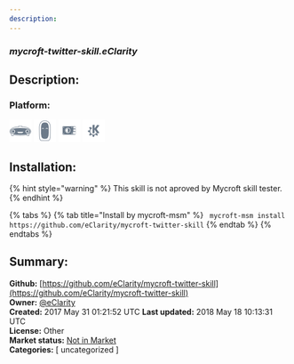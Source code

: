 ```yaml
---
description: 
---
```


### _mycroft-twitter-skill.eClarity_  
## Description:  
  
  
  
### Platform:  
 ![Mark I](../.gitbook/assets/mark-1-icon.png)  ![Mark II](../.gitbook/assets/mark-2-icon.png)  ![Picroft](../.gitbook/assets/picroft-icon.png)  ![plasmoid](../.gitbook/assets/kde.png)   
## Installation:  
{% hint style="warning" %}
This skill is not aproved by Mycroft skill tester.
{% endhint %}
    
{% tabs %}
{% tab title="Install by mycroft-msm" %}
``` mycroft-msm install https://github.com/eClarity/mycroft-twitter-skill```
{% endtab %}
  {% endtabs %}
    
## Summary:  
**Github:** [https://github.com/eClarity/mycroft-twitter-skill](https://github.com/eClarity/mycroft-twitter-skill)  
**Owner:** [@eClarity](https://github.com/eClarity)  
**Created:** 2017 May 31 01:21:52 UTC  **Last updated:** 2018 May 18 10:13:31 UTC  
**License:** Other  
**Market status:** [Not in Market](https://market.mycroft.ai/skill/)  
**Categories:** [ uncategorized ]   
